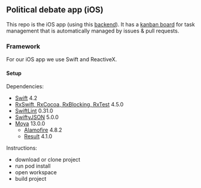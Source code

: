 ## Political debate app (iOS)

This repo is the iOS app (using this [backend](https://github.com/samyachour/PoliticalDebateApp_Backend)). It has a [kanban board](https://github.com/samyachour/PoliticalDebateApp_iOS/projects/1?fullscreen=true) for task management that is automatically managed by issues & pull requests.

### Framework

For our iOS app we use Swift and ReactiveX.

#### Setup

Dependencies:
- [Swift](https://github.com/apple/swift) 4.2
- [RxSwift, RxCocoa, RxBlocking, RxTest](https://github.com/ReactiveX/RxSwift) 4.5.0
- [SwiftLint](https://github.com/realm/SwiftLint) 0.31.0
- [SwiftyJSON](https://github.com/SwiftyJSON/SwiftyJSON) 5.0.0
- [Moya](https://github.com/Moya/Moya) 13.0.0
    - [Alamofire](https://github.com/Alamofire/Alamofire) 4.8.2
    - [Result](https://github.com/antitypical/Result) 4.1.0

Instructions:
- download or clone project
- run pod install
- open workspace
- build project
